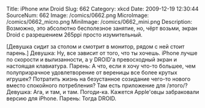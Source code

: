 Title: iPhone или Droid 
Slug: 662 
Category: xkcd 
Date: 2009-12-19 12:30:44 
SourceNum: 662 
Image: /comics/0662.png 
MicroImage: /comics/0662_micro.png 
MiniImage: /comics/0662_mini.png 
Description: Возможно, это абсолютно бесполезное занятие, но, чёрт возьми, экран Droid с разрешением 265ppi просто изумительный. 

[Девушка сидит за столом и смотрит в монитор, рядом с ней стоит парень.]
Девушка: Ну, все зависит от того, что ты хочешь. iPhone лучше по скорости и вылизанности, а у DROID'а превосходный экран и настоящая клавиатура.
Парень: А что, если я хочу что-то большее, чем полупризрачное удовлетворение от вереницы все более крутых игрушек? Потратить жизнь на безустанное созидание чего-то нового вместо спокойного потребления?
Там есть приложение для /этого/?
Девушка: Ага, и там, и там.
Погоди-ка. Кажется Apple'овцы забраковали версию для iPhone.
Парень: Тогда DROID.